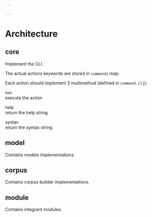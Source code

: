 ```yaml
---

---
```


Architecture
============

core
----

Implement the CLI.

The actual actions keywords are stored in `commands` map.

Each action should implement 3 multimethod (defined in `command.clj`):

run  
execute the action

help  
return the help string

syntax  
return the syntax string

model
-----

Contains models implementations.

corpus
------

Contains corpus builder implementations.

module
------

Contains integrant modules.
